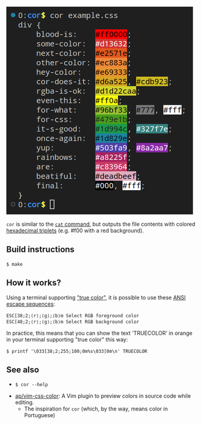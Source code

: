 ![cor](preview.png "A picture is worth a thousand words")

`cor` is similar to the [`cat` command][cat], but outputs the file contents with colored [hexadecimal triplets][hex] (e.g. #f00 with a red background).

## Build instructions

    $ make

## How it works?

Using a terminal supporting ["true color"][tc], it is possible to use these [ANSI escape sequences][esc]:

    ESC[38;2;⟨r⟩;⟨g⟩;⟨b⟩m Select RGB foreground color
    ESC[48;2;⟨r⟩;⟨g⟩;⟨b⟩m Select RGB background color

In practice, this means that you can show the text 'TRUECOLOR' in orange in your terminal supporting "true color" this way:

    $ printf '\033[38;2;255;100;0m%s\033[0m\n' TRUECOLOR

## See also

-     $ cor --help

- [ap/vim-css-color][vim-plugin]: A Vim plugin to preview colors in source code while editing.
  - The inspiration for `cor` (which, by the way, means color in Portuguese)

[cat]: https://en.wikipedia.org/wiki/Cat_(Unix)
[hex]: https://en.wikipedia.org/wiki/Web_colors#Hex_triplet
[tc]: https://en.wikipedia.org/wiki/ANSI_escape_code#24-bit
[esc]: https://en.wikipedia.org/wiki/ANSI_escape_code
[vim-plugin]: https://github.com/ap/vim-css-color

